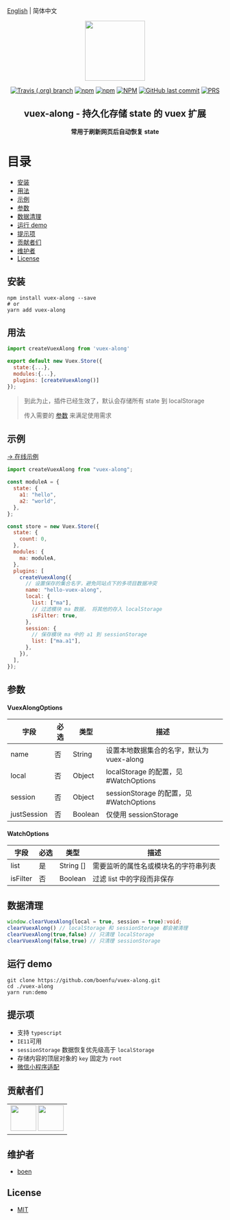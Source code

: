 [English](./README.EN.md) | 简体中文

<p align="center"><img width="140" src="./logo.png"></p>
<p align="center">
  <a href="#"><img alt="Travis (.org) branch" src="https://img.shields.io/travis/boenfu/vuex-along/master?style=flat-square"></a>
  <a href="#"><img alt="npm" src="https://img.shields.io/npm/v/vuex-along?style=flat-square"></a>
    <a href="#"><img alt="npm" src="https://img.shields.io/npm/dt/vuex-along?style=flat-square"></a>
  <a href="#"><img alt="NPM" src="https://img.shields.io/npm/l/vuex-along?style=flat-square"></a>
  <a href="#"><img alt="GitHub last commit" src="https://img.shields.io/github/last-commit/boenfu/vuex-along?style=flat-square"></a>
  <a href="http://makeapullrequest.com"><img alt="PRS" src="https://img.shields.io/badge/PRs-welcome-brightgreen.svg?style=flat-square"></a>
</p>

<h2 align="center">vuex-along - 持久化存储 state 的 vuex 扩展</h2>
<p align="center"><b>常用于刷新网页后自动恢复 state</b></p>

# 目录

- [安装](#安装)
- [用法](#用法)
- [示例](#示例)
- [参数](#参数)
- [数据清理](#数据清理)
- [运行 demo](#运行demo)
- [提示项](#提示项)
- [贡献者们](#贡献者们)
- [维护者](#维护者)
- [License](#license)

## 安装

```shell
npm install vuex-along --save
# or
yarn add vuex-along
```

## 用法

```javascript
import createVuexAlong from 'vuex-along'

export default new Vuex.Store({
  state:{...},
  modules:{...},
  plugins: [createVuexAlong()]
});
```

> 到此为止，插件已经生效了，默认会存储所有 state 到 localStorage
>
> 传入需要的 [参数](#参数) 来满足使用需求

## 示例

[→ 在线示例](https://boenfu.github.io/vuex-along/)

```javascript
import createVuexAlong from "vuex-along";

const moduleA = {
  state: {
    a1: "hello",
    a2: "world",
  },
};

const store = new Vuex.Store({
  state: {
    count: 0,
  },
  modules: {
    ma: moduleA,
  },
  plugins: [
    createVuexAlong({
      // 设置保存的集合名字，避免同站点下的多项目数据冲突
      name: "hello-vuex-along",
      local: {
        list: ["ma"],
        // 过滤模块 ma 数据， 将其他的存入 localStorage
        isFilter: true,
      },
      session: {
        // 保存模块 ma 中的 a1 到 sessionStorage
        list: ["ma.a1"],
      },
    }),
  ],
});
```

## 参数

#### VuexAlongOptions

| **字段**    | 必选 | 类型    | 描述                                      |
| ----------- | ---- | ------- | ----------------------------------------- |
| name        | 否   | String  | 设置本地数据集合的名字，默认为 vuex-along |
| local       | 否   | Object  | localStorage 的配置，见 #WatchOptions     |
| session     | 否   | Object  | sessionStorage 的配置，见 #WatchOptions   |
| justSession | 否   | Boolean | 仅使用 sessionStorage                     |

#### WatchOptions

| 字段     | 必选 | 类型      | 描述                                 |
| -------- | ---- | --------- | ------------------------------------ |
| list     | 是   | String [] | 需要监听的属性名或模块名的字符串列表 |
| isFilter | 否   | Boolean   | 过滤 list 中的字段而非保存           |

## 数据清理

```typescript
window.clearVuexAlong(local = true, session = true):void;
clearVuexAlong() // localStorage 和 sessionStorage 都会被清理
clearVuexAlong(true,false) // 只清理 localStorage
clearVuexAlong(false,true) // 只清理 sessionStorage
```

## 运行 demo

```shell
git clone https://github.com/boenfu/vuex-along.git
cd ./vuex-along
yarn run:demo
```

## 提示项

- 支持 `typescript`
- `IE11`可用
- `sessionStorage` 数据恢复优先级高于 `localStorage`
- 存储内容的顶层对象的 `key` 固定为 `root`
- [微信小程序适配](https://github.com/boenfu/vuex-along-wx-adapter)

## 贡献者们

<table>
    <tbody>
        <tr>
            <td>
                <a target="_blank" href="https://github.com/boenfu"><img width="60px" src="https://avatars0.githubusercontent.com/u/33797740?s=460&v=4"></a>
              <a target="_blank" href="https://github.com/han-feng"><img width="60px" src="https://avatars3.githubusercontent.com/u/1127566?s=460&v=4"></a>
            </td>
        </tr>
    </tbody>
</table>

## 维护者

- [boen](https://github.com/boenfu)

## License

- [MIT](https://opensource.org/licenses/MIT)

